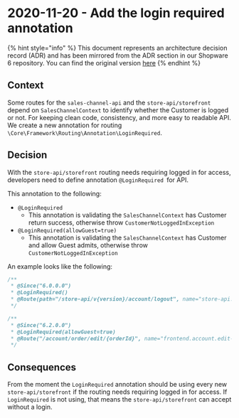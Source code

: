 # 2020-11-20 - Add the login required annotation

{% hint style="info" %}
This document represents an architecture decision record (ADR) and has been mirrored from the ADR section in our Shopware 6 repository.
You can find the original version [here](https://github.com/shopware/platform/blob/trunk/resources/references/adr/api/2020-11-20-add-login-required-annotation.md)
{% endhint %}

## Context
Some routes for the `sales-channel-api` and the `store-api/storefront` depend on `SalesChannelContext` to identify whether the Customer is logged or not.
For keeping clean code, consistency, and more easy to readable API. We create a new annotation for routing `\Core\Framework\Routing\Annotation\LoginRequired`.

## Decision
With the `store-api/storefront` routing needs requiring logged in for access, developers need to define annotation `@LoginRequired `for API.

This annotation to the following:
* `@LoginRequired` 
    * This annotation is validating the `SalesChannelContext` has Customer return success, otherwise throw `CustomerNotLoggedInException`
* `@LoginRequired(allowGuest=true)` 
    * This annotation is validating the `SalesChannelContext` has Customer and allow Guest admits, otherwise throw `CustomerNotLoggedInException`

An example looks like the following:
```php
/**
 * @Since("6.0.0.0")
 * @LoginRequired()
 * @Route(path="/store-api/v{version}/account/logout", name="store-api.account.logout", methods={"POST"})
 */

/**
 * @Since("6.2.0.0")
 * @LoginRequired(allowGuest=true)
 * @Route("/account/order/edit/{orderId}", name="frontend.account.edit-order.page", methods={"GET"})
 */
```

## Consequences
From the moment the `LoginRequired` annotation should be using every new `store-api/storefront` if the routing needs requiring logged in for access.
If `LoginRequired` is not using, that means the `store-api/storefront` can accept without a login.
